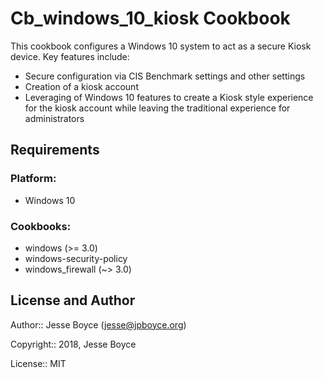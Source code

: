 Cb_windows_10_kiosk Cookbook
============================

This cookbook configures a Windows 10 system to act as a secure Kiosk device.  Key features include:

* Secure configuration via CIS Benchmark settings and other settings
* Creation of a kiosk account
* Leveraging of Windows 10 features to create a Kiosk style experience for the kiosk account while leaving the traditional experience for administrators

Requirements
------------

### Platform:

* Windows 10

### Cookbooks:

* windows (>= 3.0)
* windows-security-policy
* windows_firewall (~> 3.0)

License and Author
------------------

Author:: Jesse Boyce (<jesse@jpboyce.org>)

Copyright:: 2018, Jesse Boyce

License:: MIT
